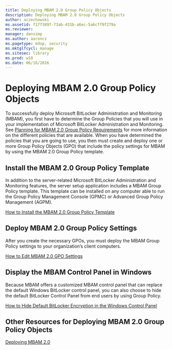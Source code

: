 ```yaml
---
title: Deploying MBAM 2.0 Group Policy Objects
description: Deploying MBAM 2.0 Group Policy Objects
author: aczechowski
ms.assetid: f17f3897-73ab-431b-a6ec-5a6cff9f279a
ms.reviewer: 
manager: dansimp
ms.author: aaroncz
ms.pagetype: mdop, security
ms.mktglfcycl: manage
ms.sitesec: library
ms.prod: w10
ms.date: 06/16/2016
---
```



# Deploying MBAM 2.0 Group Policy Objects


To successfully deploy Microsoft BitLocker Administration and Monitoring (MBAM), you first have to determine the Group Policies that you will use in your implementation of Microsoft BitLocker Administration and Monitoring. See [Planning for MBAM 2.0 Group Policy Requirements](planning-for-mbam-20-group-policy-requirements-mbam-2.md) for more information on the different policies that are available. When you have determined the policies that you are going to use, you then must create and deploy one or more Group Policy Objects (GPO) that include the policy settings for MBAM by using the MBAM 2.0 Group Policy template.

## Install the MBAM 2.0 Group Policy Template


In addition to the server-related Microsoft BitLocker Administration and Monitoring features, the server setup application includes a MBAM Group Policy template. This template can be installed on any computer able to run the Group Policy Management Console (GPMC) or Advanced Group Policy Management (AGPM).

[How to Install the MBAM 2.0 Group Policy Template](how-to-install-the-mbam-20-group-policy-template-mbam-2.md)

## Deploy MBAM 2.0 Group Policy Settings


After you create the necessary GPOs, you must deploy the MBAM Group Policy settings to your organization’s client computers.

[How to Edit MBAM 2.0 GPO Settings](how-to-edit-mbam-20-gpo-settings-mbam-2.md)

## Display the MBAM Control Panel in Windows


Because MBAM offers a customized MBAM control panel that can replace the default Windows BitLocker control panel, you can also choose to hide the default BitLocker Control Panel from end users by using Group Policy.

[How to Hide Default BitLocker Encryption in the Windows Control Panel](how-to-hide-default-bitlocker-encryption-in-the-windows-control-panel-mbam-2.md)

## Other Resources for Deploying MBAM 2.0 Group Policy Objects


[Deploying MBAM 2.0](deploying-mbam-20-mbam-2.md)

 

 





